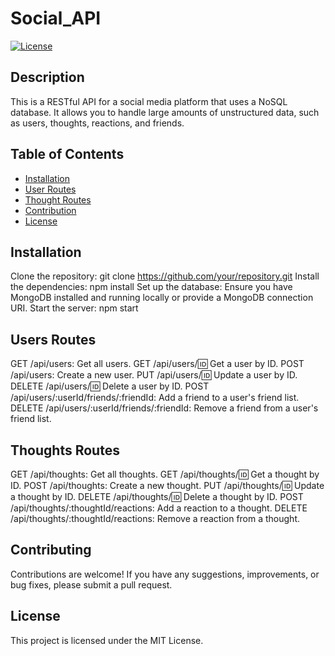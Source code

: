# Social_API

[![License](https://img.shields.io/badge/License-MIT-blue.svg)](https://opensource.org/licenses/MIT)


## Description

This is a RESTful API for a social media platform that uses a NoSQL database. It allows you to handle large amounts of unstructured data, such as users, thoughts, reactions, and friends.

## Table of Contents

- [Installation](#installation)
- [User Routes](#users-routes)
- [Thought Routes](#thoughts-routes)
- [Contribution](#contributing)
- [License](#license)

## Installation

Clone the repository: git clone https://github.com/your/repository.git
Install the dependencies: npm install
Set up the database: Ensure you have MongoDB installed and running locally or provide a MongoDB connection URI.
Start the server: npm start

## Users Routes

GET /api/users: Get all users.
GET /api/users/:id: Get a user by ID.
POST /api/users: Create a new user.
PUT /api/users/:id: Update a user by ID.
DELETE /api/users/:id: Delete a user by ID.
POST /api/users/:userId/friends/:friendId: Add a friend to a user's friend list.
DELETE /api/users/:userId/friends/:friendId: Remove a friend from a user's friend list.

## Thoughts Routes

GET /api/thoughts: Get all thoughts.
GET /api/thoughts/:id: Get a thought by ID.
POST /api/thoughts: Create a new thought.
PUT /api/thoughts/:id: Update a thought by ID.
DELETE /api/thoughts/:id: Delete a thought by ID.
POST /api/thoughts/:thoughtId/reactions: Add a reaction to a thought.
DELETE /api/thoughts/:thoughtId/reactions: Remove a reaction from a thought.

## Contributing

Contributions are welcome! If you have any suggestions, improvements, or bug fixes, please submit a pull request.

## License

This project is licensed under the MIT License.

